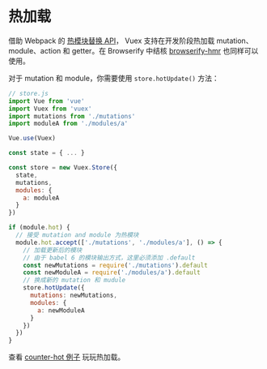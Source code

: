 # 热加载

借助 Webpack 的 [热模块替换 API](https://webpack.github.io/docs/hot-module-replacement.html)， Vuex 支持在开发阶段热加载 mutation、module、action 和 getter。在 Browserify 中结核 [browserify-hmr](https://github.com/AgentME/browserify-hmr/) 也同样可以使用。

对于 mutation 和 module，你需要使用 `store.hotUpdate()` 方法：

``` js
// store.js
import Vue from 'vue'
import Vuex from 'vuex'
import mutations from './mutations'
import moduleA from './modules/a'

Vue.use(Vuex)

const state = { ... }

const store = new Vuex.Store({
  state,
  mutations,
  modules: {
    a: moduleA
  }
})

if (module.hot) {
  // 接受 mutation and module 为热模块
  module.hot.accept(['./mutations', './modules/a'], () => {
    // 加载更新后的模块
    // 由于 babel 6 的模块输出方式，这里必须添加 .default 
    const newMutations = require('./mutations').default
    const newModuleA = require('./modules/a').default
    // 换成新的 mutation 和 mudule
    store.hotUpdate({
      mutations: newMutations,
      modules: {
        a: newModuleA
      }
    })
  })
}
```

查看 [counter-hot 例子](https://github.com/vuejs/vuex/tree/dev/examples/counter-hot) 玩玩热加载。